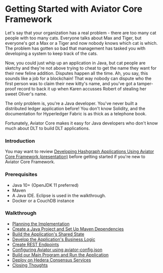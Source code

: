 Getting Started with Aviator Core Framework
===========================================

Let's say that your organization has a real problem - there are too many cat people with too many cats.  Everyone talks about Max and Tiger, but everyone's got a Max or a Tiger and now nobody knows which cat is which.  The problem has gotten so bad that management has tasked you with developing a system to keep track of the cats.

Now, you could just whip up an application in Java, but cat people are sketchy and they're not above trying to cheat to get the name they want for their new feline addition.  Disputes happen all the time.  Ah, you say, this sounds like a job for a blockchain!  That way nobody can dispute who the first person was to claim their new kitty's name, and you've got a tamper-proof record to back it up when Karen accusses Robert of stealing her sweet Oliver's name.

The only problem is, you're a Java developer.  You've never built a distributed ledger application before!  You don't know Solidity, and the documentation for Hyperledger Fabric is as thick as a telephone book.

Fortunately, Aviator Core makes it easy for Java developers who don't know much about DLT to build DLT applications. 

### Introduction

You may want to review [Developing Hashgraph Applications Using Aviator Core Framework (presentation)](https://github.com/TxMQ/aviator-core/blob/feature/aviator-1.2-github/docs/dev-with-aviator-core/index.html) before getting started if you're new to Aviator Core Framework.

### Prerequisites
* Java 10+ (OpenJDK 11 preferred)
* Maven
* A Java IDE.  Eclipse is used in the walkthrough.
* Docker or a CouchDB instance

### Walkthrough
* [Planning the Implementation](Planning.md)
* [Create a Java Project and Set Up Maven Dependencies](Maven.md)
* [Build the Application's Shared State](SharedState.md)
* [Develop the Application's Business Logic](BusinessLogic.md)
* [Create REST Endpoints](RESTEndpoints.md)
* [Configuring Aviator using aviator-config.json](Config.md)
* [Build our Main Program and Run the Application](Main.md)
* [Deploy on Hedera Consensus Services](DeployHCS.md)
* [Closing Thoughts](Closing.md)
